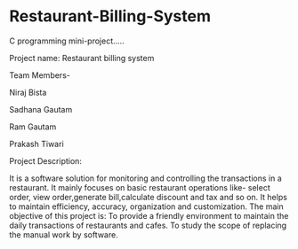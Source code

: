 # Restaurant-Billing-System
C programming mini-project.....

Project name: Restaurant billing system

Team Members-

Niraj Bista

Sadhana Gautam

Ram Gautam

Prakash Tiwari

Project Description:

It is a software solution for monitoring and controlling the transactions in a restaurant.
It mainly focuses on basic restaurant operations like- select order, view order,generate bill,calculate discount and tax and so on.
It helps to maintain efficiency, accuracy, organization and customization.
The main objective of this project is:
To provide a friendly environment to maintain the daily transactions of restaurants and cafes.
To study the scope of replacing the manual work by software. 
